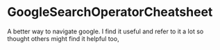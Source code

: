 # GoogleSearchOperatorCheatsheet
A better way to navigate google. I find it useful and refer to it a lot so thought others might find it helpful too,
